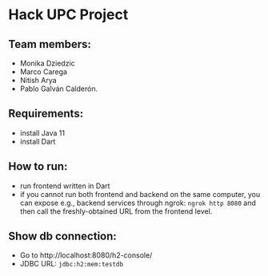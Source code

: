 # Hack UPC Project

## Team members:

- Monika Dziedzic
- Marco Carega
- Nitish Arya
- Pablo Galván Calderón.

## Requirements:

- install Java 11
- install Dart

## How to run:

- run frontend written in Dart
- if you cannot run both frontend and backend on the same computer, you can expose e.g., backend services through
  ngrok: `ngrok http 8080` and then call the freshly-obtained URL from the frontend level.

## Show db connection:

- Go to http://localhost:8080/h2-console/
- JDBC URL: `jdbc:h2:mem:testdb`

